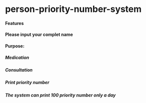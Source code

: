 # person-priority-number-system
#### Features 
#### Please input your complet name
#### Purpose:
#####    Medication 
#####    Consultation 
##### Print priority number
##### The system can print 100 priority number only a day
